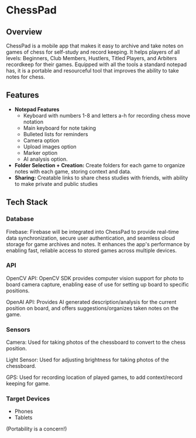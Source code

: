 # ChessPad

## Overview

ChessPad is a mobile app that makes it easy to archive and take notes on games of chess 
for self-study and record keeping. It helps players of all levels: Beginners, Club Members, 
Hustlers, Titled Players, and Arbiters recordkeep for their games. Equipped with all the tools
a standard notepad has, it is a portable and resourceful tool that improves the ability to take 
notes for chess.

## Features

*   **Notepad Features**
    * Keyboard with numbers 1-8 and letters a-h for recording chess move notation
    * Main keyboard for note taking
    * Bulleted lists for reminders
    * Camera option
    * Upload images option
    * Marker option
    * AI analysis option.
*   **Folder Selection + Creation:** Create folders for each game to organize notes with each game, storing context and data.
*   **Sharing:** Creatable links to share chess studies with friends, with ability to make private and public studies
    
## Tech Stack

### Database

Firebase: Firebase will be integrated into ChessPad to provide real-time data synchronization, 
secure user authentication, and seamless cloud storage for game archives and notes. It enhances 
the app's performance by enabling fast, reliable access to stored games across multiple devices.

### API

OpenCV API: OpenCV SDK provides computer vision support for photo to board camera capture, enabling
ease of use for setting up board to specific positions.

OpenAI API: Provides AI generated description/analysis for the current position on board, and offers
suggestions/organizes taken notes on the game.

### Sensors

Camera: Used for taking photos of the chessboard to convert to the chess position.

Light Sensor: Used for adjusting brightness for taking photos of the chessboard.

GPS: Used for recording location of played games, to add context/record keeping
for game.

### Target Devices

*   Phones
*   Tablets

(Portability is a concern!)
